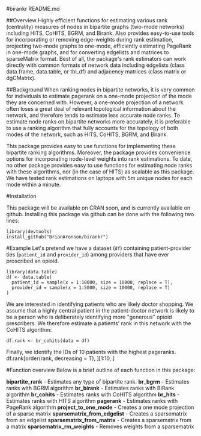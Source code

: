 ﻿#birankr README.md

##Overview
Highly efficient functions for estimating various rank (centrality) measures of nodes in bipartite graphs (two-mode networks) including HITS, CoHITS, BGRM, and Birank. Also provides easy-to-use tools for incorporating or removing edge-weights during rank estimation, projecting two-mode graphs to one-mode, efficiently estimating PageRank in one-mode graphs, and for converting edgelists and matrices to sparseMatrix format. Best of all, the package's rank estimators can work directly with common formats of network data including edgelists (class data.frame, data.table, or tbl_df) and adjacency matrices (class matrix or dgCMatrix).

##Background 
When ranking nodes in bipartite networks, it is very common for individuals to estimate pagerank on a one-mode projection of the mode they are concerned with. However, a one-mode projection of a network often loses a great deal of relevant topological information about the network, and therefore tends to estimate less accurate node ranks. To estimate node ranks on bipartite networks more accurately, it is preferable to use a ranking algorithm that fully accounts for the topology of both modes of the network, such as HITS, CoHITS, BGRM, and Birank. 

This package provides easy to use functions for implementing these bipartite ranking algorithms. Moreover, the package provides convenience options for incorporating node-level weights into rank estimations. To date, no other package provides easy to use functions for estimating node ranks with these algorithms, nor (in the case of HITS) as scalable as this package. We have tested rank estimations on laptops with 5m unique nodes for each mode within a minute.


#Installation

This package will be available on CRAN soon, and is currently available on github. Installing this package via github can be done with the following two lines:

    library(devtools)
    install_github("BrianAronson/birankr")

#Example
Let's pretend we have a dataset (`df`) containing patient-provider ties (`patient_id` and `provider_id`) among providers that have ever proscribed an opioid.

    library(data.table)
    df <- data.table(
      patient_id = sample(x = 1:10000, size = 10000, replace = T),
      provider_id = sample(x = 1:5000, size = 10000, replace = T)
    )

We are interested in identifying patients who are likely doctor shopping. We assume that a highly central patient in the patient-doctor network is likely to be a person who is deliberately identifying more "generous" opioid prescribers. We therefore estimate a patients' rank in this network with the CoHITS algorithm:

    df.rank <- br_cohits(data = df)

Finally, we identify the IDs of 10 patients with the highest pageranks.
    df.rank[order(rank, decreasing = T), ][1:10, ]

#Function overview
Below is a brief outline of each function in this package:

**bipartite\_rank**
    - Estimates any type of bipartite rank.
**br\_bgrm**
    - Estimates ranks with BGRM algorithm
**br\_birank** 
    - Estimates ranks with BiRank algorithm
**br\_cohits**
    - Estimates ranks with CoHITS algorithm
**br\_hits** 
    - Estimates ranks with HITS algorithm
**pagerank**
    - Estimates ranks with PageRank algorithm
**project\_to\_one\_mode**
    - Creates a one mode projection of a sparse matrix
**sparsematrix\_from\_edgelist**
    - Creates a sparsematrix from an edgelist
**sparsematrix\_from\_matrix** 
    - Creates a sparsematrix from a matrix
**sparsematrix\_rm\_weights**
    - Removes weights from a sparsematrix
